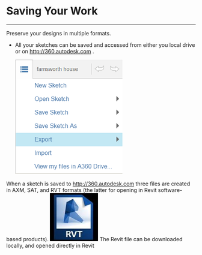 # Saving Your Work

----

Preserve your designs in multiple formats.
 
* All your sketches can be saved and accessed from either you local drive or on http://360.autodesk.com . 
    
    ![](Images/GUID-67819C01-6E53-4C5F-B798-919DE3220D11-low.png)

When a sketch is saved to http://360.autodesk.com three files are created in AXM, SAT, and RVT formats (the latter for opening in Revit software-based products). ![](Images/GUID-77322109-D293-4D4B-8291-3E3014A9FFE6-low.jpg) The Revit file can be downloaded locally, and opened directly in Revit
